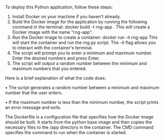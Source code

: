 To deploy this Python application, follow these steps:

1.	Install Docker on your machine if you haven't already.
2.	Build the Docker image for the application by running the following command in the terminal: docker build -t rng-app . This will create a Docker image with the name "rng-app".
3.	Run the Docker image to create a container: docker run -it rng-app This will start the container and run the rng.py script. The -it flag allows you to interact with the container's terminal.
4.	The script will prompt you to enter a minimum and maximum number. Enter the desired numbers and press Enter.
5.	The script will output a random number between the minimum and maximum numbers that you entered.

Here is a brief explanation of what the code does:

•	The script generates a random number between a minimum and maximum number that the user enters.

•	If the maximum number is less than the minimum number, the script prints an error message and exits.

The Dockerfile is a configuration file that specifies how the Docker image should be built. It starts from the python base image and then copies the necessary files to the /app directory in the container. The CMD command specifies the command to run when the container is started.
